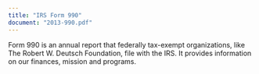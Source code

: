 ```yaml
---
title: "IRS Form 990"
document: "2013-990.pdf"
---
```


Form 990 is an annual report that federally tax-exempt organizations, like The Robert W. Deutsch Foundation, file with the IRS. It provides information on our finances, mission and programs. 
